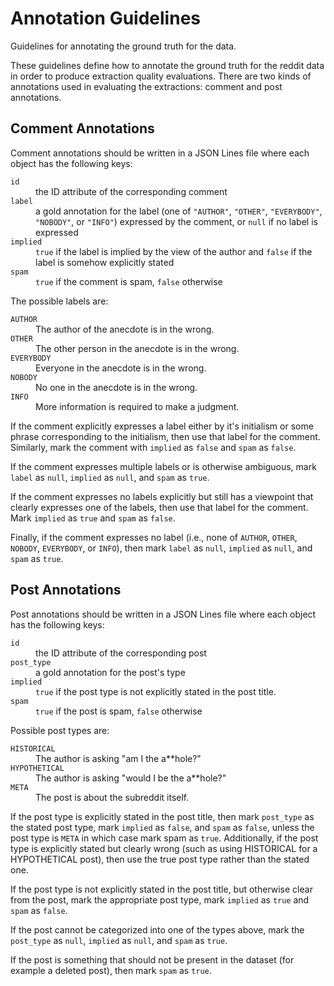 Annotation Guidelines
=====================
Guidelines for annotating the ground truth for the data.

These guidelines define how to annotate the ground truth for the reddit
data in order to produce extraction quality evaluations. There are two
kinds of annotations used in evaluating the extractions: comment and
post annotations.


Comment Annotations
-------------------
Comment annotations should be written in a JSON Lines file where each
object has the following keys:

<dl>
  <dt><code>id</code></dt>
  <dd>
    the ID attribute of the corresponding comment
  </dd>
  <dt><code>label</code></dt>
  <dd>
    a gold annotation for the label (one of <code>"AUTHOR"</code>,
    <code>"OTHER"</code>, <code>"EVERYBODY"</code>,
    <code>"NOBODY"</code>, or <code>"INFO"</code>) expressed by the
    comment, or <code>null</code> if no label is expressed
  </dd>
  <dt><code>implied</code></dt>
  <dd>
    <code>true</code> if the label is implied by the view of the author
    and <code>false</code> if the label is somehow explicitly stated
  </dd>
  <dt><code>spam</code></dt>
  <dd>
    <code>true</code> if the comment is spam, <code>false</code>
    otherwise
  </dd>
</dl>

The possible labels are:

<dl>
  <dt><code>AUTHOR</code></dt>
  <dd>
    The author of the anecdote is in the wrong.
  </dd>
  <dt><code>OTHER</code></dt>
  <dd>
    The other person in the anecdote is in the wrong.
  </dd>
  <dt><code>EVERYBODY</code></dt>
  <dd>
    Everyone in the anecdote is in the wrong.
  </dd>
  <dt><code>NOBODY</code></dt>
  <dd>
    No one in the anecdote is in the wrong.
  </dd>
  <dt><code>INFO</code></dt>
  <dd>
    More information is required to make a judgment.
  </dd>
</dl>

If the comment explicitly expresses a label either by it's initialism or
some phrase corresponding to the initialism, then use that label for the
comment. Similarly, mark the comment with `implied` as `false` and
`spam` as `false`.

If the comment expresses multiple labels or is otherwise ambiguous, mark
`label` as `null`, `implied` as `null`, and `spam` as `true`.

If the comment expresses no labels explicitly but still has a viewpoint
that clearly expresses one of the labels, then use that label for the
comment. Mark `implied` as `true` and `spam` as `false`.

Finally, if the comment expresses no label (i.e., none of `AUTHOR`,
`OTHER`, `NOBODY`, `EVERYBODY`, or `INFO`), then mark `label` as `null`,
`implied` as `null`, and `spam` as `true`.


Post Annotations
----------------
Post annotations should be written in a JSON Lines file where each
object has the following keys:

<dl>
  <dt><code>id</code></dt>
  <dd>
    the ID attribute of the corresponding post
  </dd>
  <dt><code>post_type</code></dt>
  <dd>
    a gold annotation for the post's type
  </dd>
  <dt><code>implied</code></dt>
  <dd>
    <code>true</code> if the post type is not explicitly stated in the
    post title.
  </dd>
  <dt><code>spam</code></dt>
  <dd>
    <code>true</code> if the post is spam, <code>false</code> otherwise
  </dd>
</dl>

Possible post types are:

<dl>
  <dt><code>HISTORICAL</code></dt>
  <dd>The author is asking "am I the a&ast;&ast;hole?"</dd>
  <dt><code>HYPOTHETICAL</code></dt>
  <dd>The author is asking "would I be the a&ast;&ast;hole?"</dd>
  <dt><code>META</code></dt>
  <dd>The post is about the subreddit itself.</dd>
</dl>

If the post type is explicitly stated in the post title, then mark
`post_type` as the stated post type, mark `implied` as `false`, and
`spam` as `false`, unless the post type is `META` in which case mark
spam as `true`. Additionally, if the post type is explicitly stated but
clearly wrong (such as using HISTORICAL for a HYPOTHETICAL post), then
use the true post type rather than the stated one.

If the post type is not explicitly stated in the post title, but
otherwise clear from the post, mark the appropriate post type, mark
`implied` as `true` and `spam` as `false`.

If the post cannot be categorized into one of the types above, mark the
`post_type` as `null`, `implied` as `null`, and `spam` as `true`.

If the post is something that should not be present in the dataset (for
example a deleted post), then mark `spam` as `true`.
